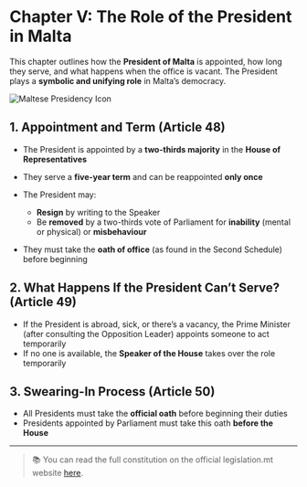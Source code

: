 # Chapter V: The Role of the President in Malta

This chapter outlines how the **President of Malta** is appointed, how long they serve, and what happens when the office is vacant. The President plays a **symbolic and unifying role** in Malta’s democracy.

![Maltese Presidency Icon](../../images/malta-president.png)

## 1. Appointment and Term (Article 48)

- The President is appointed by a **two-thirds majority** in the **House of Representatives**
- They serve a **five-year term** and can be reappointed **only once**
- The President may:

  - **Resign** by writing to the Speaker
  - Be **removed** by a two-thirds vote of Parliament for **inability** (mental or physical) or **misbehaviour**

- They must take the **oath of office** (as found in the Second Schedule) before beginning

## 2. What Happens If the President Can’t Serve? (Article 49)

- If the President is abroad, sick, or there’s a vacancy, the Prime Minister (after consulting the Opposition Leader) appoints someone to act temporarily
- If no one is available, the **Speaker of the House** takes over the role temporarily

## 3. Swearing-In Process (Article 50)

- All Presidents must take the **official oath** before beginning their duties
- Presidents appointed by Parliament must take this oath **before the House**

---

> 📚 You can read the full constitution on the official legislation.mt website [here](https://legislation.mt/eli/const/eng).
